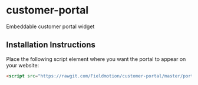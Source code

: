 # customer-portal
Embeddable customer portal widget

## Installation Instructions

Place the following script element where you want the portal to appear on your website:

```html
<script src="https://rawgit.com/Fieldmotion/customer-portal/master/portal.js" id=fm-customer-portal" async defer type="application/javascript"></script>
```


